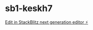 # sb1-keskh7

[Edit in StackBlitz next generation editor ⚡️](https://stackblitz.com/~/github.com/postnautical/sb1-keskh7)